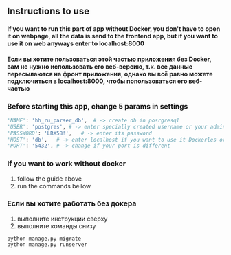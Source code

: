 ## Instructions to use
#### If you want to run this part of app without Docker, you don't have to open it on webpage, all the data is send to the frontend app, but if you want to use it on web anyways enter to localhost:8000
#### Если вы хотите пользоваться этой частью приложения без Docker, вам не нужно использовать его веб-версию, т.к. все данные пересылаются на фронт приложения, однако вы всё равно можете подключиться в localhost:8000, чтобы попользоваться его веб-частью
### Before starting this app, change 5 params in settings
~~~ python
'NAME': 'hh_ru_parser_db',  # -> create db in posrgresql
'USER': 'postgres', # -> enter specially created username or your admin username
'PASSWORD': 'LRX58!',   # -> enter its password 
'HOST': 'db',   # -> enter localhost if you want to use it Dockerles or leave it as db 
'PORT': '5432', # -> change if your port is different
~~~
### If you want to work without docker
1) follow the guide above
2) run the commands bellow
### Если вы хотите работать без докера
1) выполните инструкции сверху
2) выполните команды снизу
~~~ shell
python manage.py migrate
python manage.py runserver
~~~
